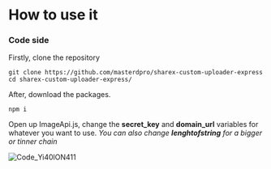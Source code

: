 # How to use it

### Code side
Firstly, clone the repository
```
git clone https://github.com/masterdpro/sharex-custom-uploader-express
cd sharex-custom-uploader-express/
```
After, download the packages.
```
npm i
```
Open up ImageApi.js, change the **secret_key** and **domain_url** variables for whatever you want to use.
*You can also change **lenghtofstring** for a bigger or tinner chain*

![Code_Yi40lON411](https://github.com/masterdpro/sharex-custom-uploader-express/assets/82127205/60cefe39-df6c-4274-afdd-490145d871bb)
